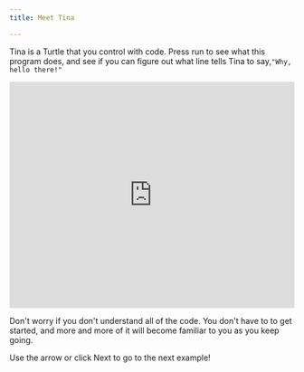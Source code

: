 ```yaml
---
title: Meet Tina

---
```



Tina is a Turtle that you control with code.  Press run to see what this program does, and see if you can figure out what line tells Tina to say,`"Why, hello there!"`


<iframe width="100%" height="400" src="https://trinket.io/tools/1.0/jekyll/embed/python#code=import%20turtle%0Atina%20%3D%20turtle.Turtle%28%29%0Atina.shape%28%27turtle%27%29%0A%0Atina.penup%28%29%0Atina.forward%2820%29%0Atina.write%28%22Why%2C%20hello%20there%21%22%29%0Atina.backward%2820%29" frameborder="0" marginwidth="0" marginheight="0" allowfullscreen></iframe>

Don't worry if you don't understand all of the code.  You don't have to to get started, and more and more of it will become familiar to you as you keep going.

Use the arrow or click Next to go to the next example!
